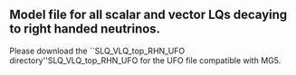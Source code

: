 ## Model file for all scalar and vector LQs decaying to right handed neutrinos.

Please download the ``SLQ_VLQ_top_RHN_UFO directory''SLQ_VLQ_top_RHN_UFO for the UFO file compatible with MG5.

